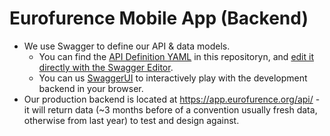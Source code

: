 # Eurofurence Mobile App (Backend) 

- We use Swagger to define our API & data models.
  - You can find the [API Definition YAML](https://github.com/eurofurence/ef-app_backend/blob/master/Swagger/ApiDefinition.yml) in this repositoryn, and [edit it directly with the Swagger Editor](http://editor.swagger.io/#/?import=https:%2F%2Fraw.githubusercontent.com%2Feurofurence%2Fef-app_backend%2Fmaster%2FSwagger%2FApiDefinition.yml).
  - You can us [SwaggerUI](https://app.eurofurence.org/swagger/) to interactively play with the development backend in your browser.
- Our production backend is located at https://app.eurofurence.org/api/ - it will return data (~3 months before of a convention usually fresh data, otherwise from last year) to test and design against.
